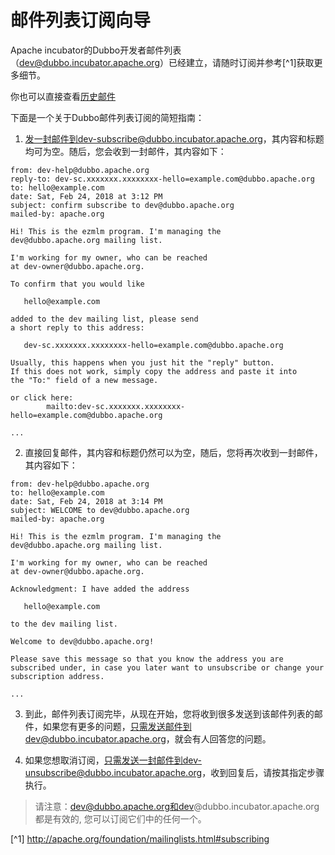 # 邮件列表订阅向导

Apache incubator的Dubbo开发者邮件列表（dev@dubbo.incubator.apache.org）已经建立，请随时订阅并参考[^1]获取更多细节。

你也可以直接查看[历史邮件](https://lists.apache.org/list.html?dev@dubbo.apache.org)

下面是一个关于Dubbo邮件列表订阅的简短指南：

1. 发一封邮件到dev-subscribe@dubbo.incubator.apache.org，其内容和标题均可为空。随后，您会收到一封邮件，其内容如下：

```
from: dev-help@dubbo.apache.org
reply-to: dev-sc.xxxxxxx.xxxxxxxx-hello=example.com@dubbo.apache.org
to: hello@example.com
date: Sat, Feb 24, 2018 at 3:12 PM
subject: confirm subscribe to dev@dubbo.apache.org
mailed-by: apache.org

Hi! This is the ezmlm program. I'm managing the
dev@dubbo.apache.org mailing list.

I'm working for my owner, who can be reached
at dev-owner@dubbo.apache.org.

To confirm that you would like

   hello@example.com

added to the dev mailing list, please send
a short reply to this address:

   dev-sc.xxxxxxx.xxxxxxxx-hello=example.com@dubbo.apache.org

Usually, this happens when you just hit the "reply" button.
If this does not work, simply copy the address and paste it into
the "To:" field of a new message.

or click here:
        mailto:dev-sc.xxxxxxx.xxxxxxxx-hello=example.com@dubbo.apache.org

...
```

2. 直接回复邮件，其内容和标题仍然可以为空，随后，您将再次收到一封邮件，其内容如下：

```
from: dev-help@dubbo.apache.org
to: hello@example.com
date: Sat, Feb 24, 2018 at 3:14 PM
subject: WELCOME to dev@dubbo.apache.org
mailed-by: apache.org

Hi! This is the ezmlm program. I'm managing the
dev@dubbo.apache.org mailing list.

I'm working for my owner, who can be reached
at dev-owner@dubbo.apache.org.

Acknowledgment: I have added the address

   hello@example.com

to the dev mailing list.

Welcome to dev@dubbo.apache.org!

Please save this message so that you know the address you are
subscribed under, in case you later want to unsubscribe or change your
subscription address.

...
```

3. 到此，邮件列表订阅完毕，从现在开始，您将收到很多发送到该邮件列表的邮件，如果您有更多的问题，只需发送邮件到dev@dubbo.incubator.apache.org，就会有人回答您的问题。

4. 如果您想取消订阅，只需发送一封邮件到dev-unsubscribe@dubbo.incubator.apache.org，收到回复后，请按其指定步骤执行。

> 请注意：dev@dubbo.apache.org和dev@dubbo.incubator.apache.org都是有效的, 您可以订阅它们中的任何一个。

[^1] http://apache.org/foundation/mailinglists.html#subscribing